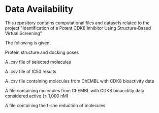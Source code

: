 # Data Availability



This repository contains computational files and datasets related to the project "Identification of a Potent CDK8 Inhibitor Using Structure-Based Virtual Screening"



The following is given:

Protein structure and docking poses 

A .csv file of selected molecules

A .csv file of IC50 results

A .csv file containing molecules from ChEMBL with CDK8 bioactivity data

A file containing molecules from ChEMBL with CDK8 bioacctitiy data considered active (≤ 1,000 nM)

A file containing the t-sne reduction of molecules

